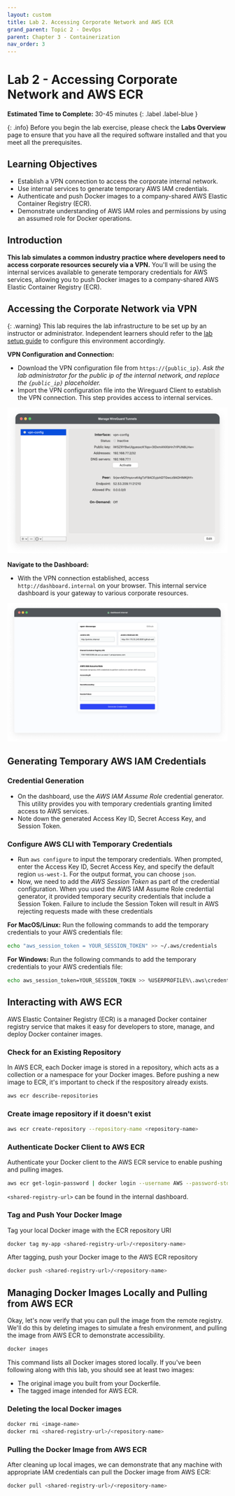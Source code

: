 ```yaml
---
layout: custom
title: Lab 2. Accessing Corporate Network and AWS ECR
grand_parent: Topic 2 - DevOps
parent: Chapter 3 - Containerization
nav_order: 3
---
```

# Lab 2 - Accessing Corporate Network and AWS ECR
**Estimated Time to Complete:** 30-45 minutes
{: .label .label-blue }

{: .info}
Before you begin the lab exercise, please check the **Labs Overview** page to ensure that you have all the required software installed and that you meet all the prerequisites.

## Learning Objectives
- Establish a VPN connection to access the corporate internal network.
- Use internal services to generate temporary AWS IAM credentials.
- Authenticate and push Docker images to a company-shared AWS Elastic Container Registry (ECR).
- Demonstrate understanding of AWS IAM roles and permissions by using an assumed role for Docker operations.

## Introduction
**This lab simulates a common industry practice where developers need to access corporate resources securely via a VPN.** You'll will be using the internal services available to generate temporary credentials for AWS services, allowing you to push Docker images to a company-shared AWS Elastic Container Registry (ECR).

## Accessing the Corporate Network via VPN

{: .warning}
This lab requires the lab infrastructure to be set up by an instructor or administrator. Independent learners should refer to the [lab setup guide](../../../../lab-setup-guide/) to configure this environment accordingly.

**VPN Configuration and Connection:**
- Download the VPN configuration file from `https://{public_ip}`. _Ask the lab administrator for the public ip of the internal network, and replace the `{public_ip}` placeholder._
- Import the VPN configuration file into the Wireguard Client to establish the VPN connection. This step provides access to internal services.

![wireguard interface](./imgs/wireguard.png)

**Navigate to the Dashboard:**
- With the VPN connection established, access `http://dashboard.internal` on your browser. This internal service dashboard is your gateway to various corporate resources.

![dashboard webpage](./imgs/dashboard.png)

## Generating Temporary AWS IAM Credentials

### Credential Generation
- On the dashboard, use the _AWS IAM Assume Role_ credential generator. This utility provides you with temporary credentials granting limited access to AWS services.
- Note down the generated Access Key ID, Secret Access Key, and Session Token.

### Configure AWS CLI with Temporary Credentials
- Run `aws configure` to input the temporary credentials. When prompted, enter the Access Key ID, Secret Access Key, and specify the default region `us-west-1`. For the output format, you can choose `json`.
- Now, we need to add the _AWS Session Token_ as part of the credential configuration. When you used the AWS IAM Assume Role credential generator, it provided temporary security credentials that include a Session Token. Failure to include the Session Token will result in AWS rejecting requests made with these credentials

**For MacOS/Linux:**
Run the following commands to add the temporary credentials to your AWS credentials file:
```bash
echo "aws_session_token = YOUR_SESSION_TOKEN" >> ~/.aws/credentials
```

**For Windows:**
Run the following commands to add the temporary credentials to your AWS credentials file:
```bash
echo aws_session_token=YOUR_SESSION_TOKEN >> %USERPROFILE%\.aws\credentials
```



## Interacting with AWS ECR
AWS Elastic Container Registry (ECR) is a managed Docker container registry service that makes it easy for developers to store, manage, and deploy Docker container images.

### Check for an Existing Repository
In AWS ECR, each Docker image is stored in a repository, which acts as a collection or a namespace for your Docker images. Before pushing a new image to ECR, it's important to check if the respository already exists.

```bash
aws ecr describe-repositories
```

### Create image repository if it doesn't exist
```bash
aws ecr create-repository --repository-name <repository-name>
```

### Authenticate Docker Client to AWS ECR
Authenticate your Docker client to the AWS ECR service to enable pushing and pulling images.

```bash
aws ecr get-login-password | docker login --username AWS --password-stdin <shared-registry-url>
```
`<shared-registry-url>` can be found in the internal dashboard.

### Tag and Push Your Docker Image
Tag your local Docker image with the ECR repository URI

```bash
docker tag my-app <shared-registry-url>/<repository-name>
```

After tagging, push your Docker image to the AWS ECR repository

```bash
docker push <shared-registry-url>/<repository-name>
```

## Managing Docker Images Locally and Pulling from AWS ECR
Okay, let's now verify that you can pull the image from the remote registry. We'll do this by deleting images to simulate a fresh environment, and pulling the image from AWS ECR to demonstrate accessibility.

```bash
docker images
```

This command lists all Docker images stored locally. If you've been following along with this lab, you should see at least two images:
- The original image you built from your Dockerfile.
- The tagged image intended for AWS ECR.

### Deleting the local Docker images
```bash
docker rmi <image-name>
docker rmi <shared-registry-url>/<repository-name>
```

### Pulling the Docker Image from AWS ECR
After cleaning up local images, we can demonstrate that any machine with appropriate IAM credentials can pull the Docker image from AWS ECR:
```bash
docker pull <shared-registry-url>/<repository-name>
```
